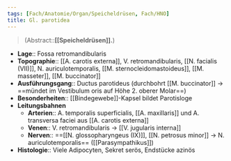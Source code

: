 ```yaml
---
tags: [Fach/Anatomie/Organ/Speicheldrüsen, Fach/HNO]
title: Gl. parotidea
---
```

> (Abstract::**[[Speicheldrüsen]].**)
- **Lage**:: Fossa retromandibularis
- **Topographie**:: [[A. carotis externa]], V. retromandibularis, [[N. facialis (VII)]], N. auriculotemporalis, [[M. sternocleidomastoideus]], [[M. masseter]], [[M. buccinator]]
- **Ausführungsgang**:: Ductus parotideus (durchbohrt [[M. buccinator]] → ==mündet im Vestibulum oris auf Höhe 2. oberer Molar==)
- **Besonderheiten**:: [[Bindegewebe]]-Kapsel bildet Parotisloge
- **Leitungsbahnen**
	- **Arterien**:: A. temporalis superficialis, [[A. maxillaris]] und A. transversa faciei aus [[A. carotis externa]]
	- **Venen**:: V. retromandibularis → [[V. jugularis interna]]
	- **Nerven**:: ==[[N. glossopharyngeus (IX)]], [[N. petrosus minor]] → N. auriculotemporalis== ([[Parasympathikus]])
- **Histologie**:: Viele Adipocyten, Sekret serös, Endstücke azinös